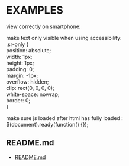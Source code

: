 # EXAMPLES  
  
view correctly on smartphone:  
<meta name=”viewport” content=”width:device-width, initial-scale=1.0” />  
  
make <span class=”sr-only”> text only visible when using accessibility:  
.sr-only {  
	position: absolute;  
	width: 1px;  
	height: 1px;  
	padding: 0;  
	margin: -1px;  
	overflow: hidden;  
	clip: rect(0, 0, 0, 0);  
	white-space: nowrap;  
	border: 0;  
}  
  
make sure js loaded after html has fully loaded :   
$(document).ready(function() {});  

## README.md  
*	[README.md](./README.md)  

